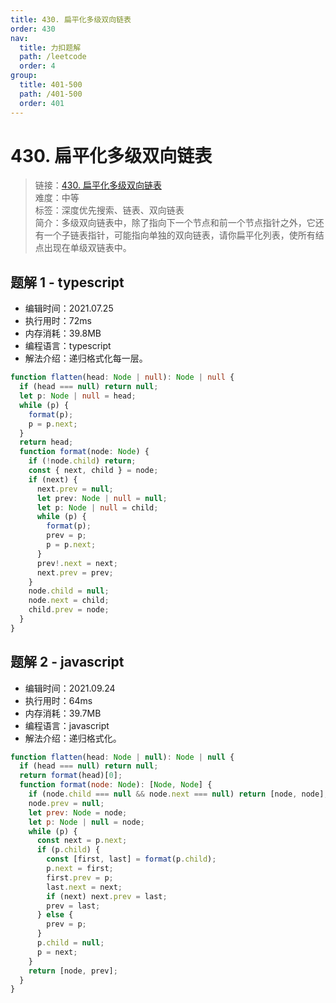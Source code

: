 ```yaml
---
title: 430. 扁平化多级双向链表
order: 430
nav:
  title: 力扣题解
  path: /leetcode
  order: 4
group:
  title: 401-500
  path: /401-500
  order: 401
---
```


# 430. 扁平化多级双向链表

> 链接：[430. 扁平化多级双向链表](https://leetcode-cn.com/problems/flatten-a-multilevel-doubly-linked-list/)  
> 难度：中等  
> 标签：深度优先搜索、链表、双向链表  
> 简介：多级双向链表中，除了指向下一个节点和前一个节点指针之外，它还有一个子链表指针，可能指向单独的双向链表，请你扁平化列表，使所有结点出现在单级双链表中。

## 题解 1 - typescript

- 编辑时间：2021.07.25
- 执行用时：72ms
- 内存消耗：39.8MB
- 编程语言：typescript
- 解法介绍：递归格式化每一层。

```typescript
function flatten(head: Node | null): Node | null {
  if (head === null) return null;
  let p: Node | null = head;
  while (p) {
    format(p);
    p = p.next;
  }
  return head;
  function format(node: Node) {
    if (!node.child) return;
    const { next, child } = node;
    if (next) {
      next.prev = null;
      let prev: Node | null = null;
      let p: Node | null = child;
      while (p) {
        format(p);
        prev = p;
        p = p.next;
      }
      prev!.next = next;
      next.prev = prev;
    }
    node.child = null;
    node.next = child;
    child.prev = node;
  }
}
```

## 题解 2 - javascript

- 编辑时间：2021.09.24
- 执行用时：64ms
- 内存消耗：39.7MB
- 编程语言：javascript
- 解法介绍：递归格式化。

```javascript
function flatten(head: Node | null): Node | null {
  if (head === null) return null;
  return format(head)[0];
  function format(node: Node): [Node, Node] {
    if (node.child === null && node.next === null) return [node, node];
    node.prev = null;
    let prev: Node = node;
    let p: Node | null = node;
    while (p) {
      const next = p.next;
      if (p.child) {
        const [first, last] = format(p.child);
        p.next = first;
        first.prev = p;
        last.next = next;
        if (next) next.prev = last;
        prev = last;
      } else {
        prev = p;
      }
      p.child = null;
      p = next;
    }
    return [node, prev];
  }
}
```
